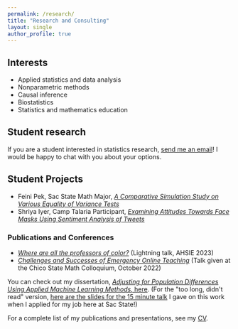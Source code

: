 ```yaml
---
permalink: /research/
title: "Research and Consulting"
layout: single
author_profile: true
---
```


## Interests

- Applied statistics and data analysis
- Nonparametric methods 
- Causal inference
- Biostatistics
- Statistics and mathematics education

## Student research

If you are a student interested in statistics research, [send me an email](mailto:cappiello@csus.edu)! I would be happy to chat with you about your options.

## Student Projects

- Feini Pek, Sac State Math Major, [*A Comparative Simulation Study on Various Equality of Variance Tests*](https://lgpcappiello.github.io/research/Spring_symp23.pdf)
- Shriya Iyer, Camp Talaria Participant, [*Examining Attitudes Towards Face Masks Using Sentiment Analysis of Tweets*](https://lgpcappiello.github.io/research/ATHENA_Research_Paper.pdf)

### Publications and Conferences

- [*Where are all the professors of color?*](https://lgpcappiello.github.io/research/AHSIE2023.pdf) (Lightning talk, AHSIE 2023)
- [*Challenges and Successes of Emergency Online Teaching*](https://lgpcappiello.github.io/research/Emergency_Online_Teaching_Talk.pdf) (Talk given at the Chico State Math Colloquium, October 2022)

You can check out my dissertation, [*Adjusting for Population Differences Using Applied Machine Learning Methods*, here](https://escholarship.org/uc/item/5ng9c2bn#main). (For the "too long, didn't read" version, [here are the slides for the 15 minute talk](https://lgpcappiello.github.io/research/ResearchTalk_CSUS.pdf) I gave on this work when I applied for my job here at Sac State!)

For a complete list of my publications and presentations, see my [CV](https://lgpcappiello.github.io/CappielloCV.pdf). 
